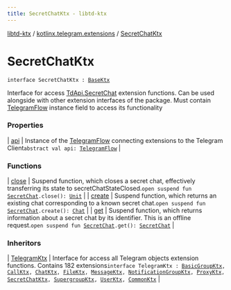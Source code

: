 ```yaml
---
title: SecretChatKtx - libtd-ktx
---
```


[libtd-ktx](../../index.html) / [kotlinx.telegram.extensions](../index.html) / [SecretChatKtx](./index.html)

# SecretChatKtx

`interface SecretChatKtx : `[`BaseKtx`](../-base-ktx/index.html)

Interface for access [TdApi.SecretChat](https://tdlibx.github.io/td/docs/org/drinkless/td/libcore/telegram/TdApi.SecretChat.html) extension functions. Can be used alongside with other
extension interfaces of the package. Must contain [TelegramFlow](../../kotlinx.telegram.core/-telegram-flow/index.html) instance field to access its
functionality

### Properties

| [api](api.html) | Instance of the [TelegramFlow](../../kotlinx.telegram.core/-telegram-flow/index.html) connecting extensions to the Telegram Client`abstract val api: `[`TelegramFlow`](../../kotlinx.telegram.core/-telegram-flow/index.html) |

### Functions

| [close](close.html) | Suspend function, which closes a secret chat, effectively transferring its state to secretChatStateClosed.`open suspend fun `[`SecretChat`](https://tdlibx.github.io/td/docs/org/drinkless/td/libcore/telegram/TdApi.SecretChat.html)`.close(): `[`Unit`](https://kotlinlang.org/api/latest/jvm/stdlib/kotlin/-unit/index.html) |
| [create](create.html) | Suspend function, which returns an existing chat corresponding to a known secret chat.`open suspend fun `[`SecretChat`](https://tdlibx.github.io/td/docs/org/drinkless/td/libcore/telegram/TdApi.SecretChat.html)`.create(): `[`Chat`](https://tdlibx.github.io/td/docs/org/drinkless/td/libcore/telegram/TdApi.Chat.html) |
| [get](get.html) | Suspend function, which returns information about a secret chat by its identifier. This is an offline request.`open suspend fun `[`SecretChat`](https://tdlibx.github.io/td/docs/org/drinkless/td/libcore/telegram/TdApi.SecretChat.html)`.get(): `[`SecretChat`](https://tdlibx.github.io/td/docs/org/drinkless/td/libcore/telegram/TdApi.SecretChat.html) |

### Inheritors

| [TelegramKtx](../-telegram-ktx/index.html) | Interface for access all Telegram objects extension functions. Contains 182 extensions`interface TelegramKtx : `[`BasicGroupKtx`](../-basic-group-ktx/index.html)`, `[`CallKtx`](../-call-ktx/index.html)`, `[`ChatKtx`](../-chat-ktx/index.html)`, `[`FileKtx`](../-file-ktx/index.html)`, `[`MessageKtx`](../-message-ktx/index.html)`, `[`NotificationGroupKtx`](../-notification-group-ktx/index.html)`, `[`ProxyKtx`](../-proxy-ktx/index.html)`, `[`SecretChatKtx`](./index.html)`, `[`SupergroupKtx`](../-supergroup-ktx/index.html)`, `[`UserKtx`](../-user-ktx/index.html)`, `[`CommonKtx`](../-common-ktx/index.html) |

